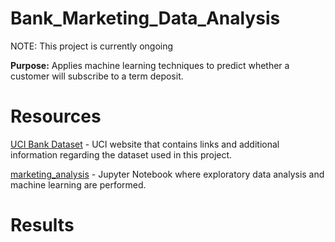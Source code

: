 # Bank_Marketing_Data_Analysis

NOTE: This project is currently ongoing

**Purpose:** Applies machine learning techniques to predict whether a customer will subscribe to a term deposit.

# Resources
[UCI Bank Dataset](https://archive.ics.uci.edu/ml/datasets/bank+marketing) - UCI website that contains links and additional information regarding the dataset used in this project. 

[marketing_analysis](/marketing_analysis.ipynb) - Jupyter Notebook where exploratory data analysis and machine learning are performed.

# Results

